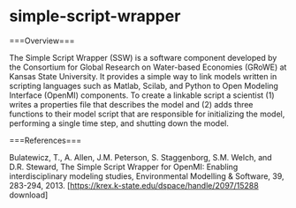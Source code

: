 simple-script-wrapper
=====================

===Overview===

The Simple Script Wrapper (SSW) is a software component developed by the Consortium for Global Research on Water-based Economies (GRoWE) at Kansas State University. It provides a simple way to link models written in scripting languages such as Matlab, Scilab, and Python to Open Modeling Interface (OpenMI) components. To create a linkable script a scientist (1) writes a properties file that describes the model and (2) adds three functions to their model script that are responsible for initializing the model, performing a single time step, and shutting down the model.

===References===

Bulatewicz, T., A. Allen, J.M. Peterson, S. Staggenborg, S.M. Welch, and D.R. Steward, The Simple Script Wrapper for OpenMI: Enabling interdisciplinary modeling studies, Environmental Modelling & Software, 39, 283-294, 2013. [https://krex.k-state.edu/dspace/handle/2097/15288 download]
